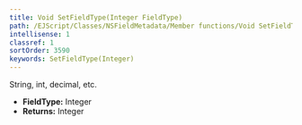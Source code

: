 ```yaml
---
title: Void SetFieldType(Integer FieldType)
path: /EJScript/Classes/NSFieldMetadata/Member functions/Void SetFieldType(Integer p_0)
intellisense: 1
classref: 1
sortOrder: 3590
keywords: SetFieldType(Integer)
---
```



String, int, decimal, etc.



* **FieldType:** Integer
* **Returns:** Integer


